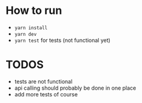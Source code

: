 # How to run

- `yarn install`
- `yarn dev`
- `yarn test` for tests (not functional yet)

# TODOS
- tests are not functional
- api calling should probably be done in one place
- add more tests of course